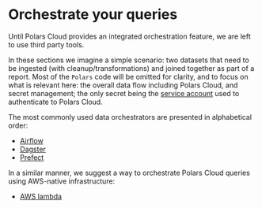 # Orchestrate your queries

Until Polars Cloud provides an integrated orchestration feature, we are left to use third party tools.

In these sections we imagine a simple scenario: two datasets that need to be ingested (with
cleanup/transformations) and joined together as part of a report. Most of the `Polars` code will be
omitted for clarity, and to focus on what is relevant here: the overall data flow including Polars
Cloud, and secret management; the only secret being the
[service account](/polars-cloud/explain/service-accounts) used to authenticate to Polars Cloud.

The most commonly used data orchestrators are presented in alphabetical order:

- [Airflow](/polars-cloud/integrations/airflow)
- [Dagster](/polars-cloud/integrations/dagster)
- [Prefect](/polars-cloud/integrations/prefect)

In a similar manner, we suggest a way to orchestrate Polars Cloud queries using AWS-native
infrastructure:

- [AWS lambda](/polars-cloud/integrations/lambda)
